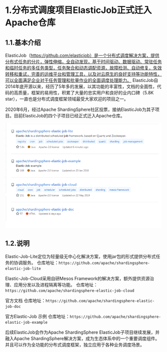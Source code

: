 # 1.分布式调度项目ElasticJob正式迁入Apache仓库
## 1.1.基本介绍
ElasticJob（https://github.com/elasticjob）是一个分布式调度解决方案，提供分布式任务的分片，弹性伸缩，全自动发现，基于时间驱动、数据驱动、常驻任务和临时任务的多任务类型，任务聚合和动态调配资源，故障检测、自动修复，失效转移和重试，完善的运维平台和管理工具，以及对云原生的良好支持等功能特性，可以全面满足企业对于任务管理和批量作业的全面调度处理能力。
ElasticJob自2014年底开源以来，经历了5年多的发展，以其功能的丰富性，文档的全面性，代码的高质量，框架的易用性，积累了大量的忠实用户和良好的业内口碑（5.8K star），一直也是分布式调度框架领域最受大家欢迎的项目之一。

2020年6月，经过Apache ShardingSphere社区投票，接纳ElasticJob为其子项目。目前ElasticJob的四个子项目已经正式迁入Apache仓库。

![](/static/image/sdfsdfsdf44.jpg)

## 1.2.说明
Elastic-Job-Lite定位为轻量级无中心化解决方案，使用jar包的形式提供分布式任务的协调服务。
仓库地址：`https://github.com/apache/shardingsphere-elastic-job-lite`

Elastic-Job-Cloud采用自研Mesos Framework的解决方案，额外提供资源治理、应用分发以及进程隔离等功能。
仓库地址：`https://github.com/apache/shardingsphere-elastic-job-cloud`

官方文档
仓库地址：`https://github.com/apache/shardingsphere-elastic-job-doc`

官方Elastic-Job 示例
仓库地址：`https://github.com/apache/shardingsphere-elastic-job-example`

后续ElasticJob会作为Apache ShardingSphere ElasticJob子项目继续发展，并融入Apache ShardingSphere解决方案，成为生态体系中的一个重要调度组件。并且可以作为全功能的分布式调度框架，独立应用于各种业务调度场景。


